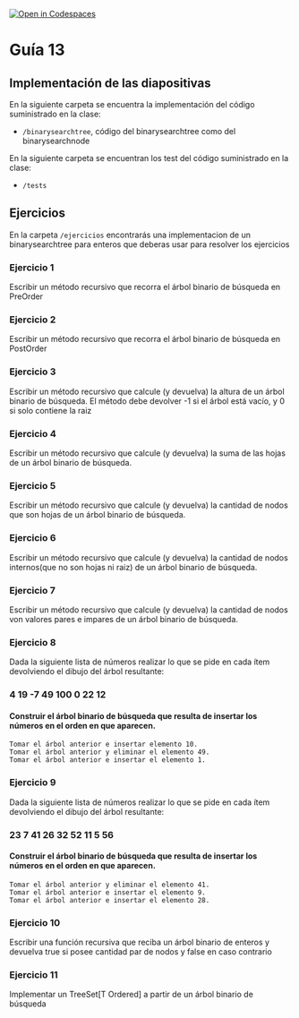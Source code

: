 [![Open in Codespaces](https://classroom.github.com/assets/launch-codespace-7f7980b617ed060a017424585567c406b6ee15c891e84e1186181d67ecf80aa0.svg)](https://classroom.github.com/open-in-codespaces?assignment_repo_id=11289637)
# Guía 13
## Implementación de las diapositivas

En la siguiente carpeta se encuentra la implementación del código suministrado en la clase:

- `/binarysearchtree`, código del binarysearchtree como del binarysearchnode

En la siguiente carpeta se encuentran los test del código suministrado en la clase:

- `/tests`

## Ejercicios

En la carpeta `/ejercicios` encontrarás una implementacion de un binarysearchtree para enteros que deberas usar para resolver los ejercicios


### Ejercicio 1
Escribir un método recursivo que recorra el árbol binario de búsqueda en PreOrder

### Ejercicio 2
Escribir un método recursivo que recorra el árbol binario de búsqueda en PostOrder

### Ejercicio 3
Escribir un método recursivo que calcule (y devuelva) la altura de un árbol binario de búsqueda. El método debe devolver -1 si el árbol está vacío, y 0 si solo contiene la raiz

### Ejercicio 4
Escribir un método recursivo que calcule (y devuelva) la suma de las hojas de un árbol binario de búsqueda.

### Ejercicio 5
Escribir un método recursivo que calcule (y devuelva) la cantidad de nodos que son hojas de un árbol binario de búsqueda.

### Ejercicio 6
Escribir un método recursivo que calcule (y devuelva) la cantidad de nodos internos(que no son hojas ni raiz) de un árbol binario de búsqueda.

### Ejercicio 7
Escribir un método recursivo que calcule (y devuelva) la cantidad de nodos von valores pares e impares de un árbol binario de búsqueda.

### Ejercicio 8
Dada la siguiente lista de números realizar lo que se pide en cada ítem devolviendo el dibujo del árbol resultante:
###	4    19    -7    49    100    0    22    12
#### Construir el árbol binario de búsqueda que resulta de insertar los números en el orden en que aparecen.
    Tomar el árbol anterior e insertar elemento 10.
    Tomar el árbol anterior y eliminar el elemento 49.
    Tomar el árbol anterior e insertar el elemento 1.

### Ejercicio 9
Dada la siguiente lista de números realizar lo que se pide en cada ítem devolviendo el dibujo del árbol resultante:
###	23    7    41    26    32    52    11    5    56
#### Construir el árbol binario de búsqueda que resulta de insertar los números en el orden en que aparecen.
    Tomar el árbol anterior y eliminar el elemento 41.
    Tomar el árbol anterior e insertar el elemento 9.
    Tomar el árbol anterior e insertar el elemento 28.

### Ejercicio 10
Escribir una función recursiva que reciba un árbol binario de enteros y devuelva true si posee cantidad par de nodos y false en caso contrario

### Ejercicio 11
Implementar un TreeSet[T Ordered] a partir de un árbol binario de búsqueda
